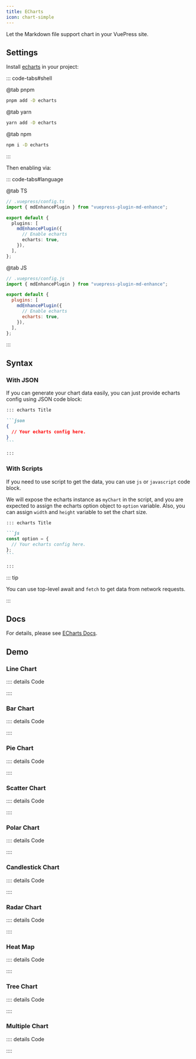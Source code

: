 ```yaml
---
title: ECharts
icon: chart-simple
---
```


Let the Markdown file support chart in your VuePress site.

<!-- more -->

## Settings

Install [echarts](https://echarts.apache.org/en/index.html) in your project:

::: code-tabs#shell

@tab pnpm

```bash
pnpm add -D echarts
```

@tab yarn

```bash
yarn add -D echarts
```

@tab npm

```bash
npm i -D echarts
```

:::

Then enabling via:

::: code-tabs#language

@tab TS

```ts {8}
// .vuepress/config.ts
import { mdEnhancePlugin } from "vuepress-plugin-md-enhance";

export default {
  plugins: [
    mdEnhancePlugin({
      // Enable echarts
      echarts: true,
    }),
  ],
};
```

@tab JS

```js {8}
// .vuepress/config.js
import { mdEnhancePlugin } from "vuepress-plugin-md-enhance";

export default {
  plugins: [
    mdEnhancePlugin({
      // Enable echarts
      echarts: true,
    }),
  ],
};
```

:::

## Syntax

### With JSON

If you can generate your chart data easily, you can just provide echarts config using JSON code block:

````md
::: echarts Title

```json
{
  // Your echarts config here.
}
```

:::
````

### With Scripts

If you need to use script to get the data, you can use `js` or `javascript` code block.

We will expose the echarts instance as `myChart` in the script, and you are expected to assign the echarts option object to `option` variable. Also, you can assign `width` and `height` variable to set the chart size.

````md
::: echarts Title

```js
const option = {
  // Your echarts config here.
};
```

:::
````

::: tip

You can use top-level await and `fetch` to get data from network requests.

:::

## Docs

For details, please see [ECharts Docs](https://echarts.apache.org/handbook/en/get-started/).

## Demo

### Line Chart

<!-- @include: @echarts/line.snippet.md#demo -->

:::: details Code

<!-- @include: @echarts/line.snippet.md -->

::::

### Bar Chart

<!-- @include: @echarts/bar.snippet.md#demo -->

:::: details Code

<!-- @include: @echarts/bar.snippet.md -->

::::

### Pie Chart

<!-- @include: @echarts/pie.snippet.md#demo -->

:::: details Code

<!-- @include: @echarts/pie.snippet.md -->

::::

### Scatter Chart

<!-- @include: @echarts/scatter.snippet.md#demo -->

:::: details Code

<!-- @include: @echarts/scatter.snippet.md -->

::::

### Polar Chart

<!-- @include: @echarts/polar.snippet.md#demo -->

:::: details Code

<!-- @include: @echarts/polar.snippet.md -->

::::

### Candlestick Chart

<!-- @include: @echarts/candlestick.snippet.md#demo -->

:::: details Code

<!-- @include: @echarts/candlestick.snippet.md -->

::::

### Radar Chart

<!-- @include: @echarts/radar.snippet.md#demo -->

:::: details Code

<!-- @include: @echarts/radar.snippet.md -->

::::

### Heat Map

<!-- @include: @echarts/heat-map.snippet.md#demo -->

:::: details Code

<!-- @include: @echarts/heat-map.snippet.md -->

::::

### Tree Chart

<!-- @include: @echarts/tree.snippet.md#demo -->

:::: details Code

<!-- @include: @echarts/tree.snippet.md -->

::::

### Multiple Chart

<!-- @include: @echarts/multiple.snippet.md#demo -->

:::: details Code

<!-- @include: @echarts/multiple.snippet.md -->

::::
